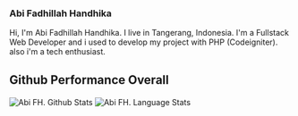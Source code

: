 ### Abi Fadhillah Handhika

Hi, I'm Abi Fadhillah Handhika. I live in Tangerang, Indonesia. I'm a Fullstack Web Developer and i used to develop my project with PHP (Codeigniter). also i'm a tech enthusiast.

## Github Performance Overall

<img align="center" alt="Abi FH. Github Stats" src="https://github-readme-stats.vercel.app/api?username=abifadhillah&show_icons=true" />                  <img align="center" alt="Abi FH. Language Stats" src="https://github-readme-stats.vercel.app/api/top-langs/?username=abifadhillah&layout=compact" />

